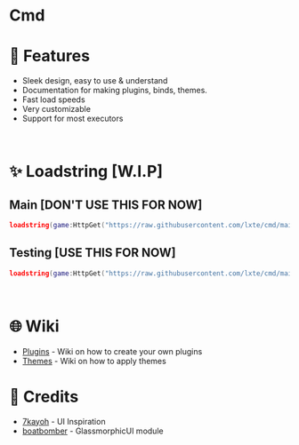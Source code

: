 # Cmd

# 🌟 Features

- Sleek design, easy to use & understand
- Documentation for making plugins, binds, themes.
- Fast load speeds 
- Very customizable
- Support for most executors
 
<br/> 

# ✨ Loadstring [W.I.P]

## Main [DON'T USE THIS FOR NOW]
```lua
loadstring(game:HttpGet("https://raw.githubusercontent.com/lxte/cmd/main/main.lua"))()
```

## Testing [USE THIS FOR NOW]
```lua
loadstring(game:HttpGet("https://raw.githubusercontent.com/lxte/cmd/main/testing-main.lua"))()
```
<br/>

# 🌐 Wiki

- [Plugins](https://github.com/lxte/cmd/wiki/Plugins) - Wiki on how to create your own plugins
- [Themes](https://github.com/lxte/cmd/wiki/Themes) - Wiki on how to apply themes
  
# 🔨 Credits

- [7kayoh](https://github.com/7kayoh) - UI Inspiration
- [boatbomber](https://github.com/boatbomber) - GlassmorphicUI module

